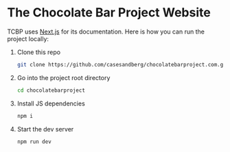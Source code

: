 # The Chocolate Bar Project Website

TCBP uses [Next.js](https://nextjs.org/) for its documentation. Here is how you can run the project locally:

1. Clone this repo

   ```sh
   git clone https://github.com/casesandberg/chocolatebarproject.com.git
   ```

2. Go into the project root directory

   ```sh
   cd chocolatebarproject
   ```

3. Install JS dependencies

   ```sh
   npm i
   ```

4. Start the dev server

   ```sh
   npm run dev
   ```
